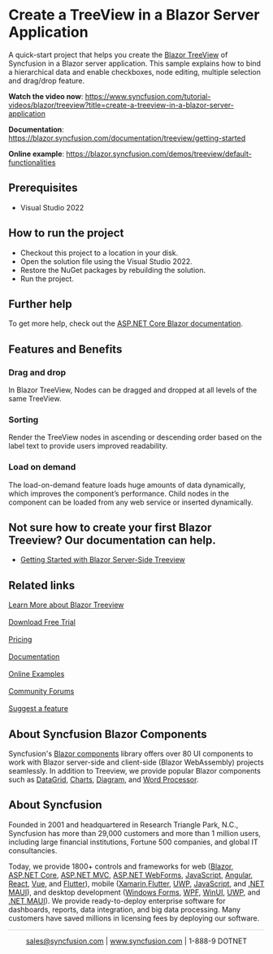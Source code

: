 # Create a TreeView in a Blazor Server Application

A quick-start project that helps you create the [Blazor TreeView](https://www.syncfusion.com/blazor-components/blazor-treeview?utm_source=github&utm_medium=listing&utm_campaign=blazor-treeview-github-samples) of Syncfusion in a Blazor server application. This sample explains how to bind a hierarchical data and enable checkboxes, node editing, multiple selection and drag/drop feature.

**Watch the video now**: https://www.syncfusion.com/tutorial-videos/blazor/treeview?title=create-a-treeview-in-a-blazor-server-application

**Documentation**: https://blazor.syncfusion.com/documentation/treeview/getting-started

**Online example**: https://blazor.syncfusion.com/demos/treeview/default-functionalities

## Prerequisites

* Visual Studio 2022

## How to run the project

* Checkout this project to a location in your disk.
* Open the solution file using the Visual Studio 2022.
* Restore the NuGet packages by rebuilding the solution.
* Run the project.

## Further help

To get more help, check out the [ASP.NET Core Blazor documentation](https://docs.microsoft.com/en-us/aspnet/core/blazor).

## Features and Benefits

### Drag and drop
In Blazor TreeView, Nodes can be dragged and dropped at all levels of the same TreeView.

### Sorting
Render the TreeView nodes in ascending or descending order based on the label text to provide users improved readability.

### Load on demand
The load-on-demand feature loads huge amounts of data dynamically, which improves the component’s performance. Child nodes in the component can be loaded from any web service or inserted dynamically.


## Not sure how to create your first Blazor Treeview? Our documentation can help.
* [Getting Started with Blazor Server-Side Treeview](https://blazor.syncfusion.com/documentation/treeview/getting-started?utm_source=github&utm_medium=listing&utm_campaign=blazor-treeview-github-samples)

## Related links
[Learn More about Blazor Treeview](https://www.syncfusion.com/blazor-components/blazor-treeview?utm_source=github&utm_medium=listing&utm_campaign=blazor-treeview-github-samples) <br/><br/>
[Download Free Trial](https://www.syncfusion.com/downloads?utm_source=github&utm_medium=listing&utm_campaign=blazor-treeview-github-samples) <br/><br/>
[Pricing](https://www.syncfusion.com/sales/teamlicense?utm_source=github&utm_medium=listing&utm_campaign=blazor-treeview-github-samples) <br/><br/>
[Documentation](https://blazor.syncfusion.com/documentation/treeview/getting-started?utm_source=github&utm_medium=listing&utm_campaign=blazor-treeview-github-samples) <br/><br/>
[Online Examples](https://blazor.syncfusion.com/demos/treeview/default-functionalities?utm_source=github&utm_medium=listing&utm_campaign=blazor-treeview-github-samples) <br/><br/>
[Community Forums](https://www.syncfusion.com/forums/blazor-components?control=treeview?utm_source=github&utm_medium=listing&utm_campaign=blazor-treeview-github-samples) <br/><br/>
[Suggest a feature](https://www.syncfusion.com/feedback/blazor-components?utm_source=github&utm_medium=listing&utm_campaign=blazor-treeview-github-samples)

## About Syncfusion Blazor Components
Syncfusion's [Blazor components](https://www.syncfusion.com/blazor-components?utm_source=github&utm_medium=listing&utm_campaign=blazor-treeview-github-samples) library offers over 80 UI components to work with Blazor server-side and client-side (Blazor WebAssembly) projects seamlessly. In addition to Treeview, we provide popular Blazor components such as [DataGrid](https://www.syncfusion.com/blazor-components/blazor-datagrid?utm_source=github&utm_medium=listing&utm_campaign=blazor-treeview-github-samples), [Charts](https://www.syncfusion.com/blazor-components/blazor-charts?utm_source=github&utm_medium=listing&utm_campaign=blazor-treeview-github-samples), [Diagram](https://www.syncfusion.com/blazor-components/blazor-diagram?utm_source=github&utm_medium=listing&utm_campaign=blazor-treeview-github-samples), and [Word Processor](https://www.syncfusion.com/blazor-components/blazor-word-processor?utm_source=github&utm_medium=listing&utm_campaign=blazor-treeview-github-samples).

## About Syncfusion
Founded in 2001 and headquartered in Research Triangle Park, N.C., Syncfusion has more than 29,000 customers and more than 1 million users, including large financial institutions, Fortune 500 companies, and global IT consultancies.
 
Today, we provide 1800+ controls and frameworks for web ([Blazor](https://www.syncfusion.com/blazor-components?utm_source=github&utm_medium=listing&utm_campaign=blazor-treeview-github-samples), [ASP.NET Core](https://www.syncfusion.com/aspnet-core-ui-controls?utm_source=github&utm_medium=listing&utm_campaign=blazor-treeview-github-samples), [ASP.NET MVC](https://www.syncfusion.com/aspnet-mvc-ui-controls?utm_source=github&utm_medium=listing&utm_campaign=blazor-treeview-github-samples), [ASP.NET WebForms](https://www.syncfusion.com/jquery/aspnet-webforms-ui-controls?utm_source=github&utm_medium=listing&utm_campaign=blazor-treeview-github-samples), [JavaScript](https://www.syncfusion.com/javascript-ui-controls?utm_source=github&utm_medium=listing&utm_campaign=blazor-treeview-github-samples), [Angular](https://www.syncfusion.com/angular-components?utm_source=github&utm_medium=listing&utm_campaign=blazor-treeview-github-samples), [React](https://www.syncfusion.com/react-components?utm_source=github&utm_medium=listing&utm_campaign=blazor-treeview-github-samples), [Vue](https://www.syncfusion.com/vue-components?utm_source=github&utm_medium=listing&utm_campaign=blazor-treeview-github-samples), and [Flutter](https://www.syncfusion.com/flutter-widgets?utm_source=github&utm_medium=listing&utm_campaign=blazor-treeview-github-samples)), mobile ([Xamarin](https://www.syncfusion.com/xamarin-ui-controls?utm_source=github&utm_medium=listing&utm_campaign=blazor-treeview-github-samples),[Flutter](https://www.syncfusion.com/flutter-widgets?utm_source=github&utm_medium=listing&utm_campaign=blazor-treeview-github-samples), [UWP](https://www.syncfusion.com/uwp-ui-controls?utm_source=github&utm_medium=listing&utm_campaign=blazor-treeview-github-samples), [JavaScript](https://www.syncfusion.com/javascript-ui-controls?utm_source=github&utm_medium=listing&utm_campaign=blazor-treeview-github-samples), and [.NET MAUI](https://www.syncfusion.com/maui-controls?utm_source=github&utm_medium=listing&utm_campaign=blazor-treeview-github-samples)), and desktop development ([Windows Forms](https://www.syncfusion.com/winforms-ui-controls?utm_source=github&utm_medium=listing&utm_campaign=blazor-treeview-github-samples), [WPF](https://www.syncfusion.com/wpf-controls?utm_source=github&utm_medium=listing&utm_campaign=blazor-treeview-github-samples), [WinUI](https://www.syncfusion.com/winui-controls?utm_source=github&utm_medium=listing&utm_campaign=blazor-treeview-github-samples), [UWP](https://www.syncfusion.com/uwp-ui-controls?utm_source=github&utm_medium=listing&utm_campaign=blazor-treeview-github-samples), and [.NET MAUI](https://www.syncfusion.com/maui-controls?utm_source=github&utm_medium=listing&utm_campaign=blazor-treeview-github-samples)). We provide ready-to-deploy enterprise software for dashboards, reports, data integration, and big data processing. Many customers have saved millions in licensing fees by deploying our software.

		
<hr style="height:0.3px;border:none;color:lightgrey;background-color:lightgrey;" />

<p align="center">
  <a href="mailto:sales@syncfusion.com?Subject=Syncfusion Blazor Treeview - Github" target="_top">sales@syncfusion.com</a> | <a href="https://www.syncfusion.com?utm_source=github&utm_medium=listing&utm_campaign=blazor-treeview-github-samples">www.syncfusion.com</a> | 1-888-9 DOTNET <br>
</p>